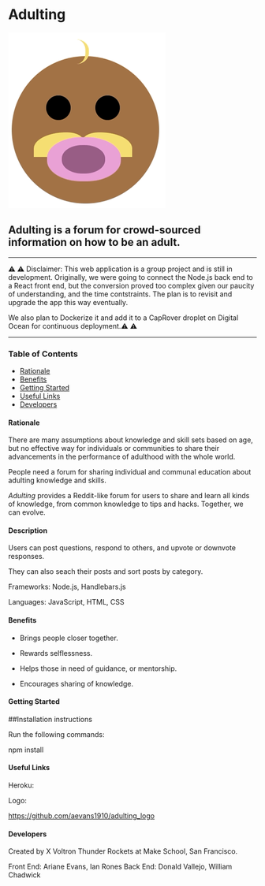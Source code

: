 <!-- Headings -->
# **Adulting**


![Logo](public/static/images/gifLogo.gif)

## Adulting is a forum for crowd-sourced information on how to be an adult.

___

⚠️ ⚠️ Disclaimer: This web application is a group project and is still in development. 
Originally, we were going to connect the Node.js back end to a React front end, 
but the conversion proved too complex given our paucity of understanding, and 
the time contstraints. 
The plan is to revisit and upgrade the app this way eventually.

We also plan to Dockerize it and add it to a CapRover droplet on Digital Ocean for 
continuous deployment.⚠️ ⚠️ 
___


### Table of Contents

* [Rationale](#Rationale)
* [Benefits](#Benefits)
* [Getting Started](#Getting_Started)
* [Useful Links](#Useful_Links)
* [Developers](#Developers)


#### Rationale

There are many assumptions about knowledge and skill sets based on age, but no effective 
way for individuals or communities to share their advancements in the performance of adulthood 
with the whole world.

People need a forum for sharing individual and communal education about adulting knowledge and skills. 

*Adulting* provides a Reddit-like forum for users to share and learn all kinds of knowledge,
from common knowledge to tips and hacks. Together, we can evolve.


#### Description

Users can post questions, respond to others, and upvote or downvote responses. 

They can also seach their posts and sort posts by category.


Frameworks: Node.js, Handlebars.js

Languages: JavaScript, HTML, CSS


#### Benefits

- Brings people closer together. 

- Rewards selflessness.

- Helps those in need of guidance, or mentorship.

- Encourages sharing of knowledge.


#### Getting Started

##Installation instructions

Run the following commands:

npm install 


#### Useful Links

Heroku:


Logo:

https://github.com/aevans1910/adulting_logo


#### Developers

Created by X Voltron Thunder Rockets at Make School, San Francisco.

Front End: Ariane Evans, Ian Rones
Back End: Donald Vallejo, William Chadwick
